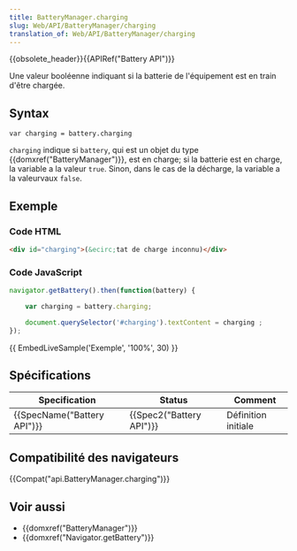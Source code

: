 ```yaml
---
title: BatteryManager.charging
slug: Web/API/BatteryManager/charging
translation_of: Web/API/BatteryManager/charging
---
```

{{obsolete_header}}{{APIRef("Battery API")}}

Une valeur booléenne indiquant si la batterie de l'équipement est en train d'être chargée.

## Syntax

    var charging = battery.charging

`charging` indique si `battery`, qui est un objet du type {{domxref("BatteryManager")}}, est en charge; si la batterie est en charge, la variable a la valeur `true`. Sinon, dans le cas de la décharge, la variable a la valeurvaux `false`.

## Exemple

### Code HTML

```html
<div id="charging">(&ecirc;tat de charge inconnu)</div>
```

### Code JavaScript

```js
navigator.getBattery().then(function(battery) {

    var charging = battery.charging;

    document.querySelector('#charging').textContent = charging ;
});
```

{{ EmbedLiveSample('Exemple', '100%', 30) }}

## Spécifications

| Specification                        | Status                           | Comment             |
| ------------------------------------ | -------------------------------- | ------------------- |
| {{SpecName("Battery API")}} | {{Spec2("Battery API")}} | Définition initiale |

## Compatibilité des navigateurs

{{Compat("api.BatteryManager.charging")}}

## Voir aussi

- {{domxref("BatteryManager")}}
- {{domxref("Navigator.getBattery")}}
